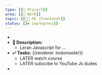 ```yaml
---
type: [[🎯 Project]]
area: [[💼 Work]] 
topic: [[👨‍💻 FE (Frontend)]]
status: [[⏺ inprogress]]
---
```


-
- **📝 Description:**
	- Leran Javascript for ...
- **✅ Tasks:** {{renderer :todomaster}}
	- LATER watch course
	- LATER subscibe to YouTube Js dudes
-